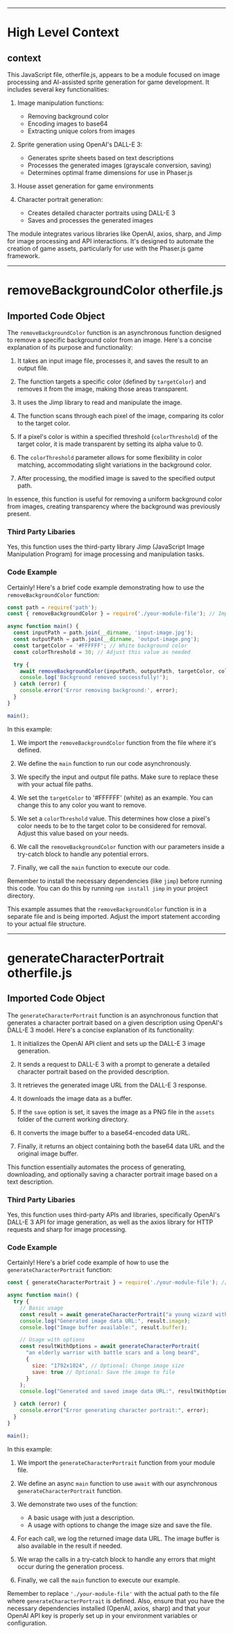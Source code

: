 

  ---
# High Level Context
## context
This JavaScript file, otherfile.js, appears to be a module focused on image processing and AI-assisted sprite generation for game development. It includes several key functionalities:

1. Image manipulation functions:
   - Removing background color
   - Encoding images to base64
   - Extracting unique colors from images

2. Sprite generation using OpenAI's DALL-E 3:
   - Generates sprite sheets based on text descriptions
   - Processes the generated images (grayscale conversion, saving)
   - Determines optimal frame dimensions for use in Phaser.js

3. House asset generation for game environments

4. Character portrait generation:
   - Creates detailed character portraits using DALL-E 3
   - Saves and processes the generated images

The module integrates various libraries like OpenAI, axios, sharp, and Jimp for image processing and API interactions. It's designed to automate the creation of game assets, particularly for use with the Phaser.js game framework.

  
---
# removeBackgroundColor otherfile.js
## Imported Code Object
The `removeBackgroundColor` function is an asynchronous function designed to remove a specific background color from an image. Here's a concise explanation of its purpose and functionality:

1. It takes an input image file, processes it, and saves the result to an output file.

2. The function targets a specific color (defined by `targetColor`) and removes it from the image, making those areas transparent.

3. It uses the Jimp library to read and manipulate the image.

4. The function scans through each pixel of the image, comparing its color to the target color.

5. If a pixel's color is within a specified threshold (`colorThreshold`) of the target color, it is made transparent by setting its alpha value to 0.

6. The `colorThreshold` parameter allows for some flexibility in color matching, accommodating slight variations in the background color.

7. After processing, the modified image is saved to the specified output path.

In essence, this function is useful for removing a uniform background color from images, creating transparency where the background was previously present.

### Third Party Libaries

Yes, this function uses the third-party library Jimp (JavaScript Image Manipulation Program) for image processing and manipulation tasks.

### Code Example

Certainly! Here's a brief code example demonstrating how to use the `removeBackgroundColor` function:

```javascript
const path = require('path');
const { removeBackgroundColor } = require('./your-module-file'); // Import the function

async function main() {
  const inputPath = path.join(__dirname, 'input-image.jpg');
  const outputPath = path.join(__dirname, 'output-image.png');
  const targetColor = '#FFFFFF'; // White background color
  const colorThreshold = 30; // Adjust this value as needed

  try {
    await removeBackgroundColor(inputPath, outputPath, targetColor, colorThreshold);
    console.log('Background removed successfully!');
  } catch (error) {
    console.error('Error removing background:', error);
  }
}

main();
```

In this example:

1. We import the `removeBackgroundColor` function from the file where it's defined.

2. We define the `main` function to run our code asynchronously.

3. We specify the input and output file paths. Make sure to replace these with your actual file paths.

4. We set the `targetColor` to '#FFFFFF' (white) as an example. You can change this to any color you want to remove.

5. We set a `colorThreshold` value. This determines how close a pixel's color needs to be to the target color to be considered for removal. Adjust this value based on your needs.

6. We call the `removeBackgroundColor` function with our parameters inside a try-catch block to handle any potential errors.

7. Finally, we call the `main` function to execute our code.

Remember to install the necessary dependencies (like `jimp`) before running this code. You can do this by running `npm install jimp` in your project directory.

This example assumes that the `removeBackgroundColor` function is in a separate file and is being imported. Adjust the import statement according to your actual file structure.

---
# generateCharacterPortrait otherfile.js
## Imported Code Object
The `generateCharacterPortrait` function is an asynchronous function that generates a character portrait based on a given description using OpenAI's DALL-E 3 model. Here's a concise explanation of its functionality:

1. It initializes the OpenAI API client and sets up the DALL-E 3 image generation.

2. It sends a request to DALL-E 3 with a prompt to generate a detailed character portrait based on the provided description.

3. It retrieves the generated image URL from the DALL-E 3 response.

4. It downloads the image data as a buffer.

5. If the `save` option is set, it saves the image as a PNG file in the `assets` folder of the current working directory.

6. It converts the image buffer to a base64-encoded data URL.

7. Finally, it returns an object containing both the base64 data URL and the original image buffer.

This function essentially automates the process of generating, downloading, and optionally saving a character portrait image based on a text description.

### Third Party Libaries

Yes, this function uses third-party APIs and libraries, specifically OpenAI's DALL-E 3 API for image generation, as well as the axios library for HTTP requests and sharp for image processing.

### Code Example

Certainly! Here's a brief code example of how to use the `generateCharacterPortrait` function:

```javascript
const { generateCharacterPortrait } = require('./your-module-file'); // Adjust the path as needed

async function main() {
  try {
    // Basic usage
    const result = await generateCharacterPortrait("a young wizard with blue eyes and curly hair");
    console.log("Generated image data URL:", result.image);
    console.log("Image buffer available:", result.buffer);

    // Usage with options
    const resultWithOptions = await generateCharacterPortrait(
      "an elderly warrior with battle scars and a long beard",
      {
        size: "1792x1024", // Optional: Change image size
        save: true // Optional: Save the image to file
      }
    );
    console.log("Generated and saved image data URL:", resultWithOptions.image);

  } catch (error) {
    console.error("Error generating character portrait:", error);
  }
}

main();
```

In this example:

1. We import the `generateCharacterPortrait` function from your module file.

2. We define an async `main` function to use `await` with our asynchronous `generateCharacterPortrait` function.

3. We demonstrate two uses of the function:
   - A basic usage with just a description.
   - A usage with options to change the image size and save the file.

4. For each call, we log the returned image data URL. The image buffer is also available in the result if needed.

5. We wrap the calls in a try-catch block to handle any errors that might occur during the generation process.

6. Finally, we call the `main` function to execute our example.

Remember to replace `'./your-module-file'` with the actual path to the file where `generateCharacterPortrait` is defined. Also, ensure that you have the necessary dependencies installed (OpenAI, axios, sharp) and that your OpenAI API key is properly set up in your environment variables or configuration.

  